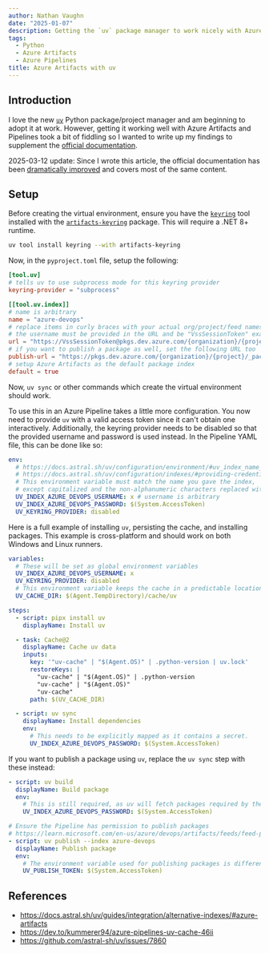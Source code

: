 ```yaml
---
author: Nathan Vaughn
date: "2025-01-07"
description: Getting the `uv` package manager to work nicely with Azure Artifacts and Pipelines
tags:
  - Python
  - Azure Artifacts
  - Azure Pipelines
title: Azure Artifacts with uv
---
```


## Introduction

I love the new [`uv`](https://github.com/astral-sh/uv) Python package/project
manager and am beginning to adopt it at work. However, getting it working well
with Azure Artifacts and Pipelines took a bit of fiddling so I wanted to write
up my findings to supplement the
[official documentation](https://docs.astral.sh/uv/guides/integration/alternative-indexes/#azure-artifacts).

2025-03-12 update: Since I wrote this article, the official documentation has been 
[dramatically improved](https://github.com/astral-sh/uv/commit/368f9a82d9b24b997a3556f3ccdd111d6f483195)
and covers most of the same content.

## Setup

Before creating the virtual environment, ensure you have the
[`keyring`](https://github.com/jaraco/keyring) tool installed with the
[`artifacts-keyring`](https://github.com/microsoft/artifacts-keyring) package.
This will require a .NET 8+ runtime.

```bash
uv tool install keyring --with artifacts-keyring
```

Now, in the `pyproject.toml` file, setup the following:

```toml
[tool.uv]
# tells uv to use subprocess mode for this keyring provider
keyring-provider = "subprocess"

[[tool.uv.index]]
# name is arbitrary
name = "azure-devops"
# replace items in curly braces with your actual org/project/feed names
# the username must be provided in the URL and be "VssSessionToken" exactly
url = "https://VssSessionToken@pkgs.dev.azure.com/{organization}/{project}/_packaging/{feed}/pypi/simple/"
# if you want to publish a package as well, set the following URL too
publish-url = "https://pkgs.dev.azure.com/{organization}/{project}/_packaging/{feed}/pypi/upload/"
# setup Azure Artifacts as the default package index
default = true
```

Now, `uv sync` or other commands which create the virtual environment should work.

To use this in an Azure Pipeline takes a little more configuration. You now
need to provide `uv` with a valid access token since it can't obtain
one interactively. Additionally, the keyring provider needs to be disabled
so that the provided username and password is used instead. In the Pipeline YAML file,
this can be done like so:

```yaml
env:
  # https://docs.astral.sh/uv/configuration/environment/#uv_index_name_password
  # https://docs.astral.sh/uv/configuration/indexes/#providing-credentials
  # This environment variable must match the name you gave the index,
  # except capitalized and the non-alphanumeric characters replaced with underscores
  UV_INDEX_AZURE_DEVOPS_USERNAME: x # username is arbitrary
  UV_INDEX_AZURE_DEVOPS_PASSWORD: $(System.AccessToken)
  UV_KEYRING_PROVIDER: disabled
```

Here is a full example of installing `uv`, persisting the cache, and
installing packages. This example is cross-platform and should work
on both Windows and Linux runners.

```yaml
variables:
  # These will be set as global environment variables
  UV_INDEX_AZURE_DEVOPS_USERNAME: x
  UV_KEYRING_PROVIDER: disabled
  # This environment variable keeps the cache in a predictable location
  UV_CACHE_DIR: $(Agent.TempDirectory)/cache/uv

steps:
  - script: pipx install uv
    displayName: Install uv

  - task: Cache@2
    displayName: Cache uv data
    inputs:
      key: '"uv-cache" | "$(Agent.OS)" | .python-version | uv.lock'
      restoreKeys: |
        "uv-cache" | "$(Agent.OS)" | .python-version
        "uv-cache" | "$(Agent.OS)"
        "uv-cache"
      path: $(UV_CACHE_DIR)

  - script: uv sync
    displayName: Install dependencies
    env:
      # This needs to be explicitly mapped as it contains a secret.
      UV_INDEX_AZURE_DEVOPS_PASSWORD: $(System.AccessToken)
```

If you want to publish a package using `uv`, replace the `uv sync` step with these
instead:

```yaml
- script: uv build
  displayName: Build package
  env:
    # This is still required, as uv will fetch packages required by the build system
    UV_INDEX_AZURE_DEVOPS_PASSWORD: $(System.AccessToken)

# Ensure the Pipeline has permission to publish packages
# https://learn.microsoft.com/en-us/azure/devops/artifacts/feeds/feed-permissions?view=azure-devops#pipelines-permissions
- script: uv publish --index azure-devops
  displayName: Publish package
  env:
    # The environment variable used for publishing packages is different
    UV_PUBLISH_TOKEN: $(System.AccessToken)
```

## References

- <https://docs.astral.sh/uv/guides/integration/alternative-indexes/#azure-artifacts>
- <https://dev.to/kummerer94/azure-pipelines-uv-cache-46ii>
- <https://github.com/astral-sh/uv/issues/7860>
